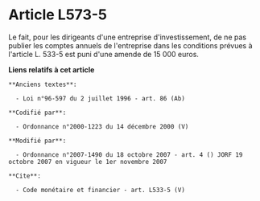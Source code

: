 # Article L573-5

Le fait, pour les dirigeants d'une entreprise d'investissement, de ne pas publier les comptes annuels de l'entreprise dans
les conditions prévues à l'article L. 533-5 est puni d'une amende de 15 000 euros.

**Liens relatifs à cet article**

	**Anciens textes**:

	  - Loi n°96-597 du 2 juillet 1996 - art. 86 (Ab)

	**Codifié par**:

	  - Ordonnance n°2000-1223 du 14 décembre 2000 (V)

	**Modifié par**:

	  - Ordonnance n°2007-1490 du 18 octobre 2007 - art. 4 () JORF 19 octobre 2007 en vigueur le 1er novembre 2007

	**Cite**:

	  - Code monétaire et financier - art. L533-5 (V)

